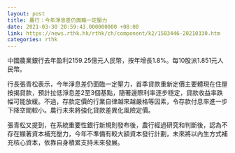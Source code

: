 ```yaml
---
layout: post
title: 農行：今年淨息差仍面臨一定壓力
date: 2021-03-30 20:59:43.000000000 +08:00
link: https://news.rthk.hk/rthk/ch/component/k2/1583446-20210330.htm
categories: rthk
---
```


中國農業銀行去年盈利2159.25億元人民幣，按年增長1.8%。每10股派1.851元人民幣。

行長張青松表示，今年淨息差仍面臨一定壓力，首季貸款重新定價主要體現在住屋按揭貸款，預計拉低淨息差2至3個基點，隨著邊際利率逐步穩定，貸款收益率跌幅可能放緩。不過，存款定價的行業自律越來越嚴格等因素，令存款付息率進一步下降空間較小。農行未來將強化貸款差異化風險定價。

張青松又提到，在系統重要性銀行新規則發布後，農行經過研究和判斷後，認為不存在顯著資本補充壓力，今年不準備有較大額資本發行計劃，未來將以內生方式補充核心資本，依靠自身積累支持未來發展。
